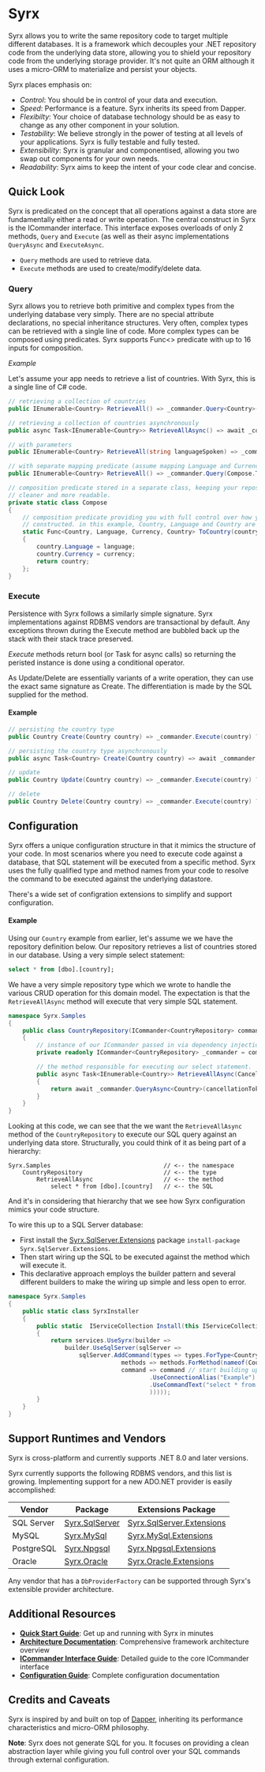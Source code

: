 # Syrx

Syrx allows you to write the same repository code to target multiple different databases. 
It is a framework which decouples your .NET repository code from the underlying data store, allowing you to shield your 
repository code from the underlying storage provider. It's not quite an ORM although it uses a micro-ORM to materialize and persist your objects.

Syrx places emphasis on:
* _Control_: You should be in control of your data and execution. 
* _Speed_: Performance is a feature. Syrx inherits its speed from Dapper.
* _Flexibilty_: Your choice of database technology should be as easy to change as any other component in your solution. 
* _Testability_: We believe strongly in the power of testing at all levels of your applications. Syrx is fully testable and fully tested.
* _Extensibility_: Syrx is granular and componentised, allowing you two swap out components for your own needs. 
* _Readability_: Syrx aims to keep the intent of your code clear and concise. 

## Quick Look
Syrx is predicated on the concept that all operations against a data store are fundamentally either a read or write operation.
The central construct in Syrx is the ICommander interface. This interface exposes overloads of only 2 methods, `Query` and `Execute` 
(as well as their async implementations `QueryAsync` and `ExecuteAsync`. 


* `Query` methods are used to retrieve data.
* `Execute` methods are used to create/modify/delete data. 

### Query
Syrx allows you to retrieve both primitive and complex types from the underlying database very simply. 
There are no special attribute declarations, no special inheritance structures. Very often, complex 
types can be retrieved with a single line of code. More complex types can be composed using predicates. 
Syrx supports Func<> predicate with up to 16 inputs for composition. 


_Example_

Let's assume your app needs to retrieve a list of countries. 
With Syrx, this is a single line of C# code. 

```csharp
// retrieving a collection of countries
public IEnumerable<Country> RetrieveAll() => _commander.Query<Country>();

// retrieving a collection of countries asynchronously
public async Task<IEnumerable<Country>> RetrieveAllAsync() => await _commander.QueryAsync<Country>();

// with parameters
public IEnumerable<Country> RetrieveAll(string languageSpoken) => _commander.Query<Country>(new { languageSpoken });

// with separate mapping predicate (assume mapping Language and Currency to a Country type)
public IEnumerable<Country> RetrieveAll() => _commander.Query(Compose.ToCountry);

// composition predicate stored in a separate class, keeping your repository
// cleaner and more readable. 
private static class Compose
{
    // composition predicate providing you with full control over how your complex type is 
    // constructed. in this example, Country, Language and Country are all complex types.     
    static Func<Country, Language, Currency, Country> ToCountry(country, language, currency) => 
    {
        country.Language = language;
        country.Currency = currency;
        return country;
    };
}
```

### Execute
Persistence with Syrx follows a similarly simple signature. Syrx implementations against RDBMS vendors
are transactional by default. Any exceptions thrown during the Execute method are bubbled back up the 
stack with their stack trace preserved. 

_Execute_ methods return bool (or Task<bool> for async calls) so returning the peristed instance is 
done using a conditional operator. 

As Update/Delete are essentially variants of a write operation, they can use the exact same signature as
Create. The differentiation is made by the SQL supplied for the method. 

#### Example
```csharp
// persisting the country type
public Country Create(Country country) => _commander.Execute(country) ? country : null;

// persisting the country type asynchronously
public async Task<Country> Create(Country country) => await _commander.ExecuteAsync(country) ? country : null;

// update
public Country Update(Country country) => _commander.Execute(country) ? country : null;

// delete
public Country Delete(Country country) => _commander.Execute(country) ? country : null;
```

## Configuration
Syrx offers a unique configuration structure in that it mimics the structure of your code. In most scenarios where you need to execute code against a database, that SQL statement will be executed from a specific method. Syrx uses the fully qualified type and method names from your code to resolve the command to be executed against the underlying
datastore. 

There's a wide set of configration extensions to simplify and support configuration. 

#### Example
Using our `Country` example from earlier, let's assume we we have the repository definition below. Our repository retrieves a list of countries stored in our database. Using a very simple select statement: 

```sql
select * from [dbo].[country];
```

We have a very simple repository type which we wrote to handle the various CRUD operation for this domain model. The expectation is that the `RetrieveAllAsync` method will execute that very simple SQL statement. 

```csharp
namespace Syrx.Samples
{
    public class CountryRepository(ICommander<CountryRepository> commander) : ICountryRepository
    {
        // instance of our ICommander passed in via dependency injection. 
        private readonly ICommander<CountryRepository> _commander = commander;

        // the method responsible for executing our select statement. 
        public async Task<IEnumerable<Country>> RetrieveAllAsync(CancellationToken cancellationToken = default)
        {
            return await _commander.QueryAsync<Country>(cancellationToken: cancellationToken);
        }
    }    
}
```

Looking at this code, we can see that the we want the `RetrieveAllAsync` method of the `CountryRepository` to execute our SQL query against an underlying data store. 
Structurally, you could think of it as being part of a hierarchy:

```
Syrx.Samples                                // <-- the namespace
    CountryRepository                       // <-- the type
        RetrieveAllAsync                    // <-- the method
            select * from [dbo].[country]   // <-- the SQL
```

And it's in considering that hierarchy that we see how Syrx configuration mimics your code structure. 

To wire this up to a SQL Server database:
* First install the [Syrx.SqlServer.Extensions](https://www.nuget.org/packages/Syrx.SqlServer.Extensions) package `install-package Syrx.SqlServer.Extensions`.
* Then start wiring up the SQL to be executed against the method which will execute it. 
* This declarative approach employs the builder pattern and several different builders to make the wiring up simple and less open to error.

```csharp
namespace Syrx.Samples
{
    public static class SyrxInstaller
    {
        public static  IServiceCollection Install(this IServiceCollection services)
        {   
            return services.UseSyrx(builder =>                                                  // call the UseSyrx extension method on IServiceCollection. 
                builder.UseSqlServer(sqlServer =>                                               // add support for the relevant provider. in this case, SQL Server. 
                    sqlServer.AddCommand(types => types.ForType<CountryRepository>(             // start adding commands per repository type. 
                                methods => methods.ForMethod(nameof(CountryRepository.RetrieveAllAsync),  // reference the method that will execute the command. 
                                command => command // start building up the command
                                        .UseConnectionAlias("Example")                          // reference a connection string by an alias provided separately. 
                                        .UseCommandText("select * from [dbo].[country];")       // supply the SQL that you want to be executed.  
                                        )))));
        }
    }
}
```


## Support Runtimes and Vendors

Syrx is cross-platform and currently supports .NET 8.0 and later versions.

Syrx currently supports the following RDBMS vendors, and this list is growing. Implementing support for a new ADO.NET provider is easily accomplished:

|Vendor|Package|Extensions Package|
|--|--|--|
|SQL Server|[Syrx.SqlServer](https://www.nuget.org/packages/Syrx.SqlServer)|[Syrx.SqlServer.Extensions](https://www.nuget.org/packages/Syrx.SqlServer.Extensions)|
|MySQL|[Syrx.MySql](https://www.nuget.org/packages/Syrx.MySql)|[Syrx.MySql.Extensions](https://www.nuget.org/packages/Syrx.MySql.Extensions)|
|PostgreSQL|[Syrx.Npgsql](https://www.nuget.org/packages/Syrx.Npgsql)|[Syrx.Npgsql.Extensions](https://www.nuget.org/packages/Syrx.Npgsql.Extensions)|
|Oracle|[Syrx.Oracle](https://www.nuget.org/packages/Syrx.Oracle)|[Syrx.Oracle.Extensions](https://www.nuget.org/packages/Syrx.Oracle.Extensions)|

Any vendor that has a `DbProviderFactory` can be supported through Syrx's extensible provider architecture. 

## Additional Resources

- **[Quick Start Guide](../quick-start.md)**: Get up and running with Syrx in minutes
- **[Architecture Documentation](../architecture.md)**: Comprehensive framework architecture overview
- **[ICommander Interface Guide](../icommander-guide.md)**: Detailed guide to the core ICommander interface
- **[Configuration Guide](../configuration-guide.md)**: Complete configuration documentation

## Credits and Caveats

Syrx is inspired by and built on top of [Dapper](https://github.com/StackExchange/Dapper), inheriting its performance characteristics and micro-ORM philosophy.

**Note**: Syrx does not generate SQL for you. It focuses on providing a clean abstraction layer while giving you full control over your SQL commands through external configuration. 